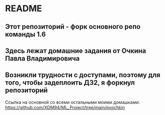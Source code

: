 # README

## Этот репозиторий - форк основного репо команды 1.6
## Здесь лежат домашние задания от Очкина Павла Владимировича
## Возникли трудности с доступами, поэтому для того, чтобы задеплоить ДЗ2, я форкнул репозиторий

Ссылка на основной со всеми остальными моими домашками:
https://github.com/XDM94/ML_Project/tree/main/pvochkin
